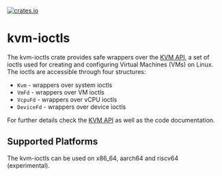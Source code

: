 [![crates.io](https://img.shields.io/crates/v/kvm-ioctls.svg)](https://crates.io/crates/kvm-ioctls)

# kvm-ioctls

The kvm-ioctls crate provides safe wrappers over the
[KVM API](https://www.kernel.org/doc/Documentation/virtual/kvm/api.txt), a set
of ioctls used for creating and configuring Virtual Machines (VMs) on Linux.
The ioctls are accessible through four structures:
- `Kvm` - wrappers over system ioctls
- `VmFd` - wrappers over VM ioctls
- `VcpuFd` - wrappers over vCPU ioctls
- `DeviceFd` - wrappers over device ioctls

For further details check the
[KVM API](https://www.kernel.org/doc/Documentation/virtual/kvm/api.txt) as well
as the code documentation.

## Supported Platforms

The kvm-ioctls can be used on x86_64, aarch64 and riscv64 (experimental).


